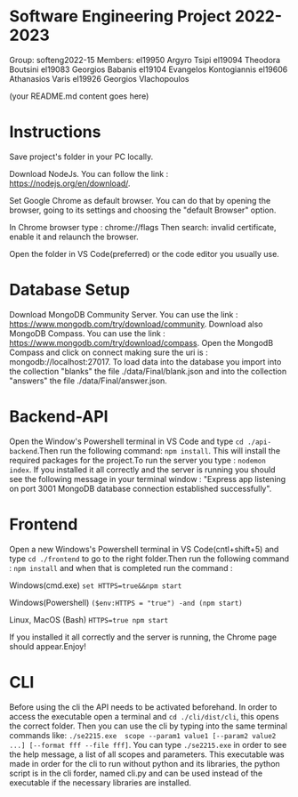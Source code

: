 # Software Engineering Project 2022-2023

Group: softeng2022-15
Members: 
el19950 Argyro Tsipi 
el19094 Theodora Boutsini
el19083 Georgios Babanis
el19104 Evangelos Kontogiannis
el19606 Athanasios Varis 
el19926 Georgios Vlachopoulos 

  
(your README.md content goes here)

# Instructions
Save project's folder in your PC locally.

Download NodeJs. You can follow the link : https://nodejs.org/en/download/.

Set Google Chrome as default browser. You can do that by opening the browser, going to its settings and 
choosing the "default Browser" option.

In Chrome browser type : chrome://flags
Then search: invalid certificate, enable it and relaunch the browser.

Open the folder in VS Code(preferred) or the code editor you usually use.


# Database Setup
Download MongoDB Community Server. You can use the link : https://www.mongodb.com/try/download/community. 
Download also MongoDB Compass. You can use the link : https://www.mongodb.com/try/download/compass.
Open the MongodB Compass and click on connect making sure the uri is : mongodb://localhost:27017.
To load data into the database you import into the collection "blanks" the file ./data/Final/blank.json and into the collection "answers" the file ./data/Final/answer.json. 

# Backend-API
Open the Window's Powershell terminal in VS Code and type `cd ./api-backend`.Then run the following command:
`npm install`. This will install the required packages for the project.To run the server you type :
`nodemon index`. If you installed it all correctly and the server is running you should see the following 
message in your terminal window : "Express app listening on port 3001 MongoDB database connection 
established successfully".

# Frontend 
Open a new Windows's Powershell terminal in VS Code(cntl+shift+5) and type `cd ./frontend` to go to the right 
folder.Then run the following command : `npm install` and when that is completed run the command : 

Windows(cmd.exe)
`set HTTPS=true&&npm start`

Windows(Powershell)
`($env:HTTPS = "true") -and (npm start)`

Linux, MacOS (Bash)
`HTTPS=true npm start`

If you installed it all correctly and the server is running, the Chrome page should appear.Enjoy!

# CLI 
Before using the cli the API needs to be activated beforehand. In order to access the executable open a
terminal and `cd ./cli/dist/cli`, this opens the correct folder. Then you can use the cli by typing into
the same terminal commands like: 
`./se2215.exe  scope --param1 value1 [--param2 value2 ...] [--format fff --file fff]`. 
You can type `./se2215.exe` in order to see the help message, a list of all scopes and parameters.
This executable was made in order for the cli to run without python and its libraries, the python script 
is in the cli forder, named cli.py and can be used instead of the executable if the necessary libraries 
are installed.
